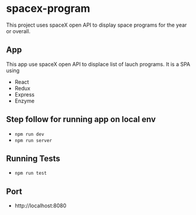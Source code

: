 # spacex-program
This project uses spaceX open API to display space programs for the year or overall.

## App

This app use spaceX open API to displace list of lauch programs. It is a SPA using 
- React
- Redux
- Express
- Enzyme

## Step follow for running app on local env
- `npm run dev`
- `npm run server `

## Running Tests
- `npm run test`

## Port
- http://localhost:8080